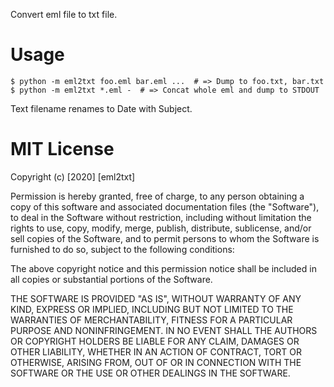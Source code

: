 Convert eml file to txt file.

# Usage

```
$ python -m eml2txt foo.eml bar.eml ...  # => Dump to foo.txt, bar.txt
$ python -m eml2txt *.eml -  # => Concat whole eml and dump to STDOUT
```

Text filename renames to Date with Subject.

# MIT License

Copyright (c) [2020] [eml2txt]

Permission is hereby granted, free of charge, to any person obtaining a copy
of this software and associated documentation files (the "Software"), to deal
in the Software without restriction, including without limitation the rights
to use, copy, modify, merge, publish, distribute, sublicense, and/or sell
copies of the Software, and to permit persons to whom the Software is
furnished to do so, subject to the following conditions:

The above copyright notice and this permission notice shall be included in all
copies or substantial portions of the Software.

THE SOFTWARE IS PROVIDED "AS IS", WITHOUT WARRANTY OF ANY KIND, EXPRESS OR
IMPLIED, INCLUDING BUT NOT LIMITED TO THE WARRANTIES OF MERCHANTABILITY,
FITNESS FOR A PARTICULAR PURPOSE AND NONINFRINGEMENT. IN NO EVENT SHALL THE
AUTHORS OR COPYRIGHT HOLDERS BE LIABLE FOR ANY CLAIM, DAMAGES OR OTHER
LIABILITY, WHETHER IN AN ACTION OF CONTRACT, TORT OR OTHERWISE, ARISING FROM,
OUT OF OR IN CONNECTION WITH THE SOFTWARE OR THE USE OR OTHER DEALINGS IN THE
SOFTWARE.
